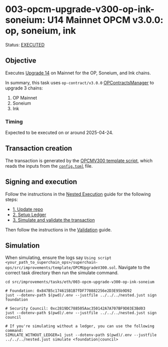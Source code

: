 # 003-opcm-upgrade-v300-op-ink-soneium: U14 Mainnet OPCM v3.0.0: op, soneium, ink

Status: [EXECUTED](https://etherscan.io/tx/0xbe44244e352a9ffa67ad7f7133e9ed014b380e4b1bd789419e6d33aaad780d12)

## Objective

Executes [Upgrade 14](https://gov.optimism.io/t/upgrade-proposal-14-isthmus-l1-contracts-mt-cannon/9796) on Mainnet for the OP, Soneium, and Ink chains.

In summary, this task uses `op-contract/v3.0.0` [OPContractsManager](https://github.com/ethereum-optimism/optimism/blob/op-contracts/v3.0.0-rc.2/packages/contracts-bedrock/src/L1/OPContractsManager.sol) to upgrade 3 chains:
1. OP Mainnet
2. Soneium 
3. Ink 


### Timing

Expected to be executed on or around 2025-04-24.

## Transaction creation

The transaction is generated by the [OPCMV300 template script](../../../template/OPCMUpgradeV300.sol),
which reads the inputs from the [`config.toml`](./config.toml) file.

## Signing and execution

Follow the instructions in the [Nested Execution](../../../NESTED.md) guide for the following steps:

- [1. Update repo](../../../NESTED.md#1-update-repo)
- [2. Setup Ledger](../../../NESTED.md#2-setup-ledger)
- [3. Simulate and validate the transaction](../../../NESTED.md#3-simulate-and-validate-the-transaction)

Then follow the instructions in the [Validation](./VALIDATION.md) guide.

## Simulation

When simulating, ensure the logs say `Using script <your_path_to_superchain_ops>/superchain-ops/src/improvements/template/OPCMUpgradeV300.sol`.
Navigate to the correct task directory then run the simulate command.
```
cd src/improvements/tasks/eth/003-opcm-upgrade-v300-op-ink-soneium

# Foundation: 0x847B5c174615B1B7fDF770882256e2D3E95b9D92
just --dotenv-path $(pwd)/.env --justfile ../../../nested.just sign foundation

# Security Council: 0xc2819DC788505Aac350142A7A707BF9D03E3Bd03
just --dotenv-path $(pwd)/.env --justfile ../../../nested.just sign council

# If you're simulating without a ledger, you can use the following command:
SIMULATE_WITHOUT_LEDGER=1 just --dotenv-path $(pwd)/.env --justfile ../../../nested.just simulate <foundation|council>
```
